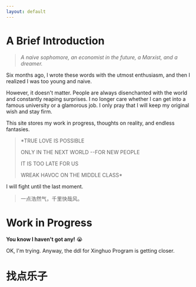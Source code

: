 ```yaml
---
layout: default
---
```


# A Brief Introduction



> *A naive sophomore, an economist in the future, a Marxist, and a dreamer.*



Six months ago, I wrote these words with the utmost enthusiasm, and then I realized I was too young and naive.



However, it doesn't matter. People are always disenchanted with the world and constantly reaping surprises. I no longer care whether I can get into a famous university or a glamorous job. I only pray that I will keep my original wish and stay firm.



This site stores my work in progress, thoughts on reality, and endless fantasies.



> *TRUE LOVE IS POSSIBLE
>
> ONLY IN THE NEXT WORLD --FOR NEW PEOPLE
>
> IT IS TOO LATE FOR US
>
> WREAK HAVOC ON THE MIDDLE CLASS*



I will fight until the last moment.



> 一点浩然气，千里快哉风。



# Work in Progress



**You know I haven't got any!** 😭



 OK, I'm trying. Anyway, the ddl for Xinghuo Program is getting closer.



# 找点乐子



[The Twelfth Night at *Whirling-In-Rags*]: ./Pages/DiscoElysium/2ndJourney.html	"."



